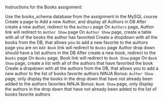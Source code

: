 Instructions for the Books assignment:

Use the books_schema database from the assignment in the MySQL course
Create a page to Add a new Author, and display all Authors in DB
After create a new author, redirect to the `Authors` page
On `Authors` page, Author link will redirect to `Author Show` page
On `Author Show` page, create a table with all of the books the author has favorited
Create a dropdown with all the books from the DB, that allows you to add a new favorite to the authors page you are on
`Add Book` link will redirect to `Books` page
Author drop down should have a list authors in the DB
After create a new book, redirect to the `Books` page
On `Books` page, Book link will redirect to `Book Show` page
On `Book Show` page, create a list with all of the authors that have favorited the book
Create a dropdown with all the authors from the DB, that allows you to add a new author to the list of books favorite authors
NINJA Bonus: `Author Show` page, only display the books in the drop down that have not already been added to the authors favorites
NINJA Bonus: `Book Show` page, only display the authors in the drop down that have not already been added to the list of books favorite authors